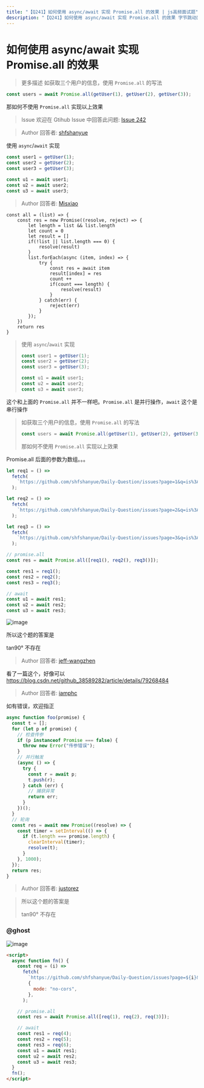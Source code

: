 ```yaml
---
title: "【Q241】如何使用 async/await 实现 Promise.all 的效果 | js高频面试题"
description: "【Q241】如何使用 async/await 实现 Promise.all 的效果 字节跳动面试题、阿里腾讯面试题、美团小米面试题。"
---
```


# 如何使用 async/await 实现 Promise.all 的效果

> 更多描述
> 如获取三个用户的信息，使用 `Promise.all` 的写法

```js
const users = await Promise.all(getUser(1), getUser(2), getUser(3));
```

那如何不使用 `Promise.all` 实现以上效果

> Issue
> 欢迎在 Gtihub Issue 中回答此问题: [Issue 242](https://github.com/shfshanyue/Daily-Question/issues/242)

> Author
> 回答者: [shfshanyue](https://github.com/shfshanyue)

使用 `async`/`await` 实现

```js
const user1 = getUser(1);
const user2 = getUser(2);
const user3 = getUser(3);

const u1 = await user1;
const u2 = await user2;
const u3 = await user3;
```

> Author
> 回答者: [Misxiao](https://github.com/Misxiao)

```
const all = (list) => {
    const res = new Promise((resolve, reject) => {
        let length = list && list.length
        let count = 0
        let result = []
        if(!list || list.length === 0) {
            resolve(result)
        }
        list.forEach(async (item, index) => {
            try {
                const res = await item
                result[index] = res
                count ++
                if(count === length) {
                    resolve(result)
                }
            } catch(err) {
                reject(err)
            }
        });
    })
    return res
}
```

> 使用 `async`/`await` 实现
>
> ```js
> const user1 = getUser(1);
> const user2 = getUser(2);
> const user3 = getUser(3);
>
> const u1 = await user1;
> const u2 = await user2;
> const u3 = await user3;
> ```

这个和上面的 `Promise.all` 并不一样吧。`Promise.all` 是并行操作，`await` 这个是串行操作

> 如获取三个用户的信息，使用 `Promise.all` 的写法
>
> ```js
> const users = await Promise.all(getUser(1), getUser(2), getUser(3));
> ```
>
> 那如何不使用 `Promise.all` 实现以上效果

Promise.all 后面的参数为数组。。。

```js
let req1 = () =>
  fetch(
    `https://github.com/shfshanyue/Daily-Question/issues?page=1&q=is%3Aissue+is%3Aopen`,
  );

let req2 = () =>
  fetch(
    `https://github.com/shfshanyue/Daily-Question/issues?page=2&q=is%3Aissue+is%3Aopen`,
  );

let req3 = () =>
  fetch(
    `https://github.com/shfshanyue/Daily-Question/issues?page=3&q=is%3Aissue+is%3Aopen`,
  );

// promise.all
const res = await Promise.all([req1(), req2(), req3()]);

const res1 = req1();
const res2 = req2();
const res3 = req3();

// await
const u1 = await res1;
const u2 = await res2;
const u3 = await res3;
```

![image](https://user-images.githubusercontent.com/57755075/89433879-71e1f280-d775-11ea-8772-6c26e58d29c3.png)

所以这个题的答案是

tan90°
不存在

> Author
> 回答者: [jeff-wangzhen](https://github.com/jeff-wangzhen)

看了一篇这个，好像可以
https://blog.csdn.net/github_38589282/article/details/79268484

> Author
> 回答者: [iamphc](https://github.com/iamphc)

如有错误，欢迎指正

```js
async function foo(promise) {
  const t = [];
  for (let p of promise) {
    // 检查传参
    if (p instanceof Promise === false) {
      throw new Error("传参错误");
    }
    // 并行触发
    (async () => {
      try {
        const r = await p;
        t.push(r);
      } catch (err) {
        // 捕获异常
        return err;
      }
    })();
  }
  // 轮询
  const res = await new Promise((resolve) => {
    const timer = setInterval(() => {
      if (t.length === promise.length) {
        clearInterval(timer);
        resolve(t);
      }
    }, 1000);
  });
  return res;
}
```

> Author
> 回答者: [justorez](https://github.com/justorez)

> 所以这个题的答案是
>
> tan90° 不存在

### @ghost

![image](https://user-images.githubusercontent.com/17308328/233923291-66b7c0e6-73a6-43c7-b0d3-beb17589477d.png)

```html
<script>
  async function fn() {
    const req = (i) =>
      fetch(
        `https://github.com/shfshanyue/Daily-Question/issues?page=${i}&q=is%3Aissue+is%3Aopen`,
        {
          mode: "no-cors",
        },
      );

    // promise.all
    const res = await Promise.all([req(1), req(2), req(3)]);

    // await
    const res1 = req(4);
    const res2 = req(5);
    const res3 = req(6);
    const u1 = await res1;
    const u2 = await res2;
    const u3 = await res3;
  }
  fn();
</script>
```

